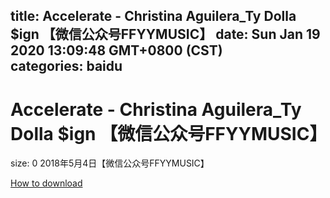 
title: Accelerate - Christina Aguilera_Ty Dolla $ign  【微信公众号FFYYMUSIC】
date: Sun Jan 19 2020 13:09:48 GMT+0800 (CST)    
categories: baidu
---

# Accelerate - Christina Aguilera_Ty Dolla $ign  【微信公众号FFYYMUSIC】
size: 0
 2018年5月4日【微信公众号FFYYMUSIC】
 

[How to download](https://bpcam.bemobtrk.com/go/2ceec3aa-1ca2-46d6-b9ff-aaa5c184517c?jno=415)